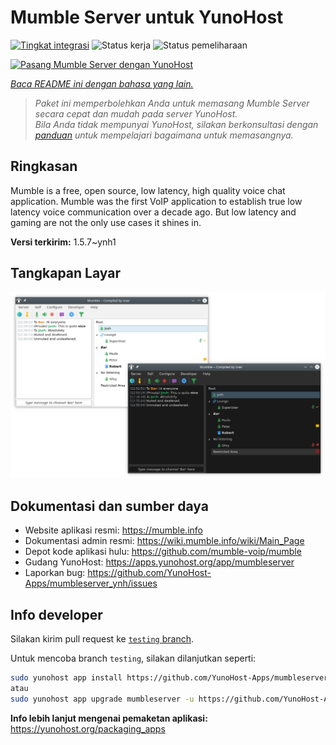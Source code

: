 <!--
N.B.: README ini dibuat secara otomatis oleh <https://github.com/YunoHost/apps/tree/master/tools/readme_generator>
Ini TIDAK boleh diedit dengan tangan.
-->

# Mumble Server untuk YunoHost

[![Tingkat integrasi](https://apps.yunohost.org/badge/integration/mumbleserver)](https://ci-apps.yunohost.org/ci/apps/mumbleserver/)
![Status kerja](https://apps.yunohost.org/badge/state/mumbleserver)
![Status pemeliharaan](https://apps.yunohost.org/badge/maintained/mumbleserver)

[![Pasang Mumble Server dengan YunoHost](https://install-app.yunohost.org/install-with-yunohost.svg)](https://install-app.yunohost.org/?app=mumbleserver)

*[Baca README ini dengan bahasa yang lain.](./ALL_README.md)*

> *Paket ini memperbolehkan Anda untuk memasang Mumble Server secara cepat dan mudah pada server YunoHost.*  
> *Bila Anda tidak mempunyai YunoHost, silakan berkonsultasi dengan [panduan](https://yunohost.org/install) untuk mempelajari bagaimana untuk memasangnya.*

## Ringkasan

Mumble is a free, open source, low latency, high quality voice chat application. Mumble was the first VoIP application to establish true low latency voice communication over a decade ago. But low latency and gaming are not the only use cases it shines in.


**Versi terkirim:** 1.5.7~ynh1

## Tangkapan Layar

![Tangkapan Layar pada Mumble Server](./doc/screenshots/Mumble.png)

## Dokumentasi dan sumber daya

- Website aplikasi resmi: <https://mumble.info>
- Dokumentasi admin resmi: <https://wiki.mumble.info/wiki/Main_Page>
- Depot kode aplikasi hulu: <https://github.com/mumble-voip/mumble>
- Gudang YunoHost: <https://apps.yunohost.org/app/mumbleserver>
- Laporkan bug: <https://github.com/YunoHost-Apps/mumbleserver_ynh/issues>

## Info developer

Silakan kirim pull request ke [`testing` branch](https://github.com/YunoHost-Apps/mumbleserver_ynh/tree/testing).

Untuk mencoba branch `testing`, silakan dilanjutkan seperti:

```bash
sudo yunohost app install https://github.com/YunoHost-Apps/mumbleserver_ynh/tree/testing --debug
atau
sudo yunohost app upgrade mumbleserver -u https://github.com/YunoHost-Apps/mumbleserver_ynh/tree/testing --debug
```

**Info lebih lanjut mengenai pemaketan aplikasi:** <https://yunohost.org/packaging_apps>

